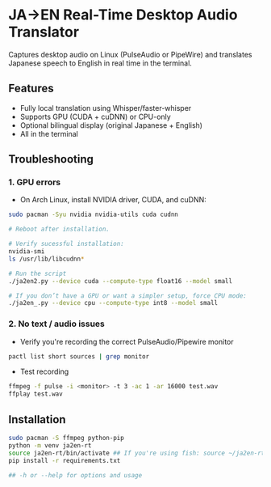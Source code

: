 # JA→EN Real-Time Desktop Audio Translator

Captures desktop audio on Linux (PulseAudio or PipeWire) and translates Japanese speech to English in real time in the terminal.

## Features
- Fully local translation using Whisper/faster-whisper
- Supports GPU (CUDA + cuDNN) or CPU-only
- Optional bilingual display (original Japanese + English)
- All in the terminal

## Troubleshooting

### 1. GPU errors
- On Arch Linux, install NVIDIA driver, CUDA, and cuDNN:
```bash
sudo pacman -Syu nvidia nvidia-utils cuda cudnn

# Reboot after installation.

# Verify sucessful installation:
nvidia-smi
ls /usr/lib/libcudnn*

# Run the script
./ja2en2.py --device cuda --compute-type float16 --model small

# If you don’t have a GPU or want a simpler setup, force CPU mode:
./ja2en_.py --device cpu --compute-type int8 --model small
```
### 2. No text / audio issues
- Verify you're recording the correct PulseAudio/Pipewire monitor
```bash
pactl list short sources | grep monitor
```
- Test recording
```bash
ffmpeg -f pulse -i <monitor> -t 3 -ac 1 -ar 16000 test.wav
ffplay test.wav
```


## Installation
```bash
sudo pacman -S ffmpeg python-pip
python -m venv ja2en-rt
source ja2en-rt/bin/activate ## If you're using fish: source ~/ja2en-rt/bin/activate.fish
pip install -r requirements.txt

## -h or --help for options and usage
